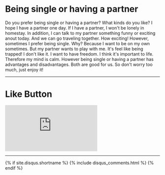 # Being single or having a partner

Do you prefer being single or having a partner? What kinds do you like? I hope I have a partner one day. If I have a partner, I won't be lonely in homestay. In addition, I can talk to my partner something funny or exciting anout today. And we can go traveling together. How exciting! However, sometimes I prefer being single. Why? Because I want to be on my own sometimes. But my partner wants to play with me. It's feel like being trapped! I don't like it. I want to have freedom. I think it's important to life. Therefore my mind is calm. However being single or having a partner has advantages and disadvantages. Both are good for us. So don't worry too much, just enjoy it!

* * *

# Like Button

<iframe class="lc-margin-top-64 lc-margin-bottom-32 lc-mobile" data-v-b66e9a5a="" frameborder="0" src="https://button.like.co/in/embed/s9443112/button"> </iframe>

* * *

{% if site.disqus.shortname %}
  {% include disqus_comments.html %}
{% endif %}